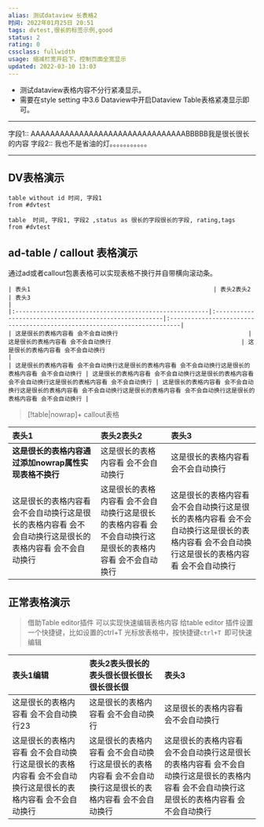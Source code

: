 ```yaml
---
alias: 测试dataview 长表格2
时间: 2022年01月25日 20:51
tags: dvtest,很长的标签示例,good
status: 2
rating: 0
cssclass: fullwidth
usage: 缩减栏宽开启下，控制页面全宽显示
updated: 2022-03-10 13:03
---
```

- 测试dataview表格内容不分行紧凑显示。
- 需要在style setting 中3.6 Dataview中开启Dataview Table表格紧凑显示即可。

---
字段1:: AAAAAAAAAAAAAAAAAAAAAAAAAAAAAAAABBBBB我是很长很长的内容
字段2:: 我也不是省油的灯。。。。。。。。。。。

---

## DV表格演示

```dataview
table without id 时间, 字段1
from #dvtest
```

```dataview
table  时间, 字段1, 字段2 ,status as 很长的字段很长的字段, rating,tags
from #dvtest
```


## ad-table / callout 表格演示
通过ad或者callout包裹表格可以实现表格不换行并自带横向滚动条。
```ad-table
| 表头1                                                    | 表头2表头2                                                 | 表头3                                                                      |
|:-------------------------------------------------------|:-------------------------------------------------------|:-------------------------------------------------------------------------|
| 这是很长的表格内容看 会不会自动换行                                     | 这是很长的表格内容看 会不会自动换行                                     | 这是很长的表格内容看 会不会自动换行                                                       |
| 这是很长的表格内容看 会不会自动换行这是很长的表格内容看 会不会自动换行这是很长的表格内容看 会不会自动换行 | 这是很长的表格内容看 会不会自动换行这是很长的表格内容看 会不会自动换行这是很长的表格内容看 会不会自动换行 | 这是很长的表格内容看 会不会自动换行这是很长的表格内容看 会不会自动换行这是很长的表格内容看 会不会自动换行这是很长的表格内容看 会不会自动换行 |

```


> [!table|nowrap]+ callout表格
> 
| 表头1       | 表头2表头2           | 表头3                      |
|:-------------------------------------------------------|:-------------------------------------------------------|:-------------------------------------------------------------------------|
| **这是很长的表格内容通过添加nowrap属性实现表格不换行**                                    | 这是很长的表格内容看 会不会自动换行                                     | 这是很长的表格内容看 会不会自动换行                                                       |
| 这是很长的表格内容看 会不会自动换行这是很长的表格内容看 会不会自动换行这是很长的表格内容看 会不会自动换行 | 这是很长的表格内容看 会不会自动换行这是很长的表格内容看 会不会自动换行这是很长的表格内容看 会不会自动换行 | 这是很长的表格内容看 会不会自动换行这是很长的表格内容看 会不会自动换行这是很长的表格内容看 会不会自动换行这是很长的表格内容看 会不会自动换行 |


## 正常表格演示
> 借助Table editor插件 可以实现快速编辑表格内容
> 给table editor 插件设置一个快捷键，比如设置的ctrl+T 
> 光标放表格中，按快捷键`ctrl+T `即可快速编辑

| 表头1编辑                                                  | 表头2表头很长的表头很长很长很长很长很长很                                  | 表头3                                                                      |
|:-------------------------------------------------------|:-------------------------------------------------------|:-------------------------------------------------------------------------|
| 这是很长的表格内容看 会不会自动换行23                                   | 这是很长的表格内容看 会不会自动换行                                     | 这是很长的表格内容看 会不会自动换行                                                       |
| 这是很长的表格内容看 会不会自动换行这是很长的表格内容看 会不会自动换行这是很长的表格内容看 会不会自动换行 | 这是很长的表格内容看 会不会自动换行这是很长的表格内容看 会不会自动换行这是很长的表格内容看 会不会自动换行 | 这是很长的表格内容看 会不会自动换行这是很长的表格内容看 会不会自动换行这是很长的表格内容看 会不会自动换行这是很长的表格内容看 会不会自动换行 |

